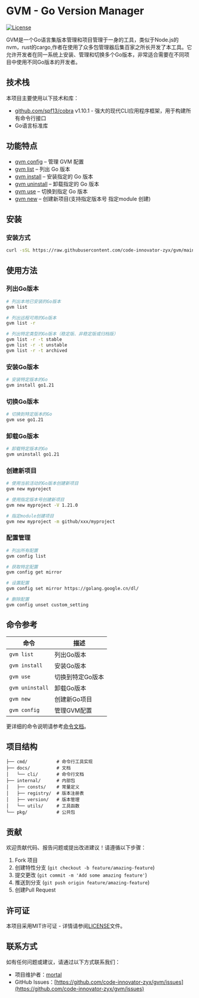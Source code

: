 # GVM - Go Version Manager

[![License](https://img.shields.io/badge/license-MIT-blue.svg)](LICENSE)

GVM是一个Go语言集版本管理和项目管理于一身的工具，类似于Node.js的nvm，rust的cargo,作者在使用了众多包管理器后集百家之所长开发了本工具。它允许开发者在同一系统上安装、管理和切换多个Go版本，非常适合需要在不同项目中使用不同Go版本的开发者。

## 技术栈

本项目主要使用以下技术和库：

- [github.com/spf13/cobra](https://github.com/spf13/cobra) v1.10.1 - 强大的现代CLI应用程序框架，用于构建所有命令行接口
- Go语言标准库

## 功能特点

* [gvm config](docs/cli/gvm_config.md) – 管理 GVM 配置
* [gvm list](docs/cli/gvm_list.md) – 列出 Go 版本
* [gvm install](docs/cli/gvm_install.md) – 安装指定的 Go 版本
* [gvm uninstall](docs/cli/gvm_uninstall.md) – 卸载指定的 Go 版本
* [gvm use](docs/cli/gvm_use.md) – 切换到指定 Go 版本
* [gvm new](docs/cli/gvm_new.md) – 创建新项目(支持指定版本号 指定module 创建)

## 安装

### 安装方式

```bash
curl -sSL https://raw.githubusercontent.com/code-innovator-zyx/gvm/main/install.sh | bash
```

## 使用方法

### 列出Go版本

```bash
# 列出本地已安装的Go版本
gvm list

# 列出远程可用的Go版本
gvm list -r

# 列出特定类型的Go版本（稳定版、非稳定版或归档版）
gvm list -r -t stable
gvm list -r -t unstable
gvm list -r -t archived
```

### 安装Go版本

```bash
# 安装特定版本的Go
gvm install go1.21
```

### 切换Go版本

```bash
# 切换到特定版本的Go
gvm use go1.21
```

### 卸载Go版本

```bash
# 卸载特定版本的Go
gvm uninstall go1.21
```

### 创建新项目

```bash
# 使用当前活动的Go版本创建新项目
gvm new myproject

# 使用指定版本号创建新项目
gvm new myproject -V 1.21.0

# 指定module创建项目
gvm new myproject -m github/xxx/myproject
```

### 配置管理

```bash
# 列出所有配置
gvm config list

# 获取特定配置
gvm config get mirror

# 设置配置
gvm config set mirror https://golang.google.cn/dl/

# 删除配置
gvm config unset custom_setting
```

## 命令参考

| 命令              | 描述        |
|-----------------|-----------|
| `gvm list`      | 列出Go版本    |
| `gvm install`   | 安装Go版本    |
| `gvm use`       | 切换到特定Go版本 |
| `gvm uninstall` | 卸载Go版本    |
| `gvm new`       | 创建新Go项目   |
| `gvm config`    | 管理GVM配置   |

更详细的命令说明请参考[命令文档](docs/cli/gvm.md)。

## 项目结构

```
├── cmd/           # 命令行工具实现
├── docs/          # 文档
│   └── cli/       # 命令行文档
├── internal/      # 内部包
│   ├── consts/    # 常量定义
│   ├── registry/  # 版本注册表
│   ├── version/   # 版本管理
│   └── utils/     # 工具函数
└── pkg/           # 公共包
```

## 贡献

欢迎贡献代码、报告问题或提出改进建议！请遵循以下步骤：

1. Fork 项目
2. 创建特性分支 (`git checkout -b feature/amazing-feature`)
3. 提交更改 (`git commit -m 'Add some amazing feature'`)
4. 推送到分支 (`git push origin feature/amazing-feature`)
5. 创建Pull Request

## 许可证

本项目采用MIT许可证 - 详情请参阅[LICENSE](LICENSE)文件。

## 联系方式

如有任何问题或建议，请通过以下方式联系我们：

- 项目维护者：[mortal](1003941268@qq.com)
- GitHub Issues：[https://github.com/code-innovator-zyx/gvm/issues](https://github.com/code-innovator-zyx/gvm/issues)